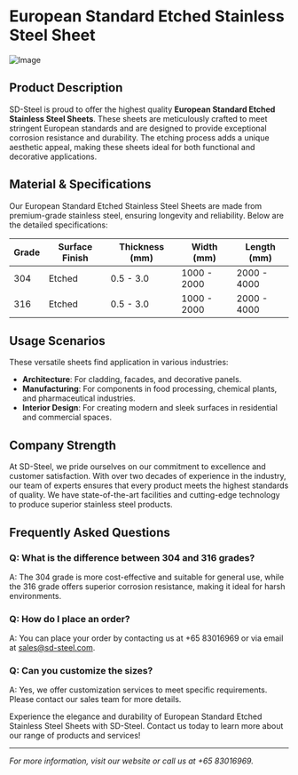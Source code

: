 # European Standard Etched Stainless Steel Sheet

![Image](https://github.com/user-attachments/assets/2567258e-e124-4816-932d-1809bd27ef0b)

## Product Description

SD-Steel is proud to offer the highest quality **European Standard Etched Stainless Steel Sheets**. These sheets are meticulously crafted to meet stringent European standards and are designed to provide exceptional corrosion resistance and durability. The etching process adds a unique aesthetic appeal, making these sheets ideal for both functional and decorative applications.

## Material & Specifications

Our European Standard Etched Stainless Steel Sheets are made from premium-grade stainless steel, ensuring longevity and reliability. Below are the detailed specifications:

| Grade | Surface Finish | Thickness (mm) | Width (mm) | Length (mm) |
|-------|----------------|----------------|------------|-------------|
| 304   | Etched         | 0.5 - 3.0      | 1000 - 2000| 2000 - 4000 |
| 316   | Etched         | 0.5 - 3.0      | 1000 - 2000| 2000 - 4000 |

## Usage Scenarios

These versatile sheets find application in various industries:
- **Architecture**: For cladding, facades, and decorative panels.
- **Manufacturing**: For components in food processing, chemical plants, and pharmaceutical industries.
- **Interior Design**: For creating modern and sleek surfaces in residential and commercial spaces.

## Company Strength

At SD-Steel, we pride ourselves on our commitment to excellence and customer satisfaction. With over two decades of experience in the industry, our team of experts ensures that every product meets the highest standards of quality. We have state-of-the-art facilities and cutting-edge technology to produce superior stainless steel products.

## Frequently Asked Questions

### Q: What is the difference between 304 and 316 grades?
A: The 304 grade is more cost-effective and suitable for general use, while the 316 grade offers superior corrosion resistance, making it ideal for harsh environments.

### Q: How do I place an order?
A: You can place your order by contacting us at +65 83016969 or via email at sales@sd-steel.com.

### Q: Can you customize the sizes?
A: Yes, we offer customization services to meet specific requirements. Please contact our sales team for more details.

Experience the elegance and durability of European Standard Etched Stainless Steel Sheets with SD-Steel. Contact us today to learn more about our range of products and services!

---

*For more information, visit our website or call us at +65 83016969.*